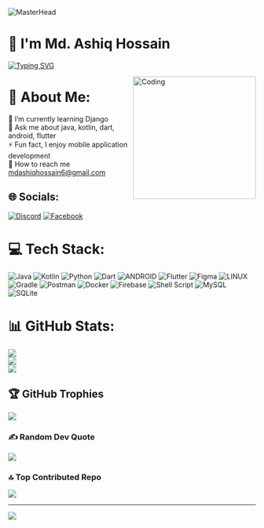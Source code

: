 ![MasterHead](https://1.bp.blogspot.com/-7A4WynwLsMw/XbBpCXG8fHI/AAAAAAAAMt4/uOa1bpLskYgrwGbllhSu2SDj_Mig8SXJQCLcBGAsYHQ/s1600/2000_600px.gif)
# 👋 I'm Md. Ashiq Hossain
[![Typing SVG](https://readme-typing-svg.demolab.com?font=Fira+Code&pause=1000&color=1DD756CD&center=true&vCenter=true&multiline=false&width=435&lines=Mobile+Application+Developer)](https://git.io/typing-svg)

<img align="right" alt="Coding" width="250" src="https://cdn.dribbble.com/users/1162077/screenshots/3848914/programmer.gif">

# 💫 About Me:
🌱 I’m currently learning Django<br>💬 Ask me about java, kotlin, dart, android, flutter <br>⚡ Fun fact, I enjoy mobile application development<br>📧 How to reach me mdashiqhossain6@gmail.com


## 🌐 Socials:
[![Discord](https://img.shields.io/badge/Discord-%237289DA.svg?logo=discord&logoColor=white)](https://discord.com/channels/ashiq2002#8397) [![Facebook](https://img.shields.io/badge/Facebook-%231877F2.svg?logo=Facebook&logoColor=white)](https://facebook.com/a7hik99) 

# 💻 Tech Stack:
![Java](https://img.shields.io/badge/java-%23ED8B00.svg?style=for-the-badge&logo=java&logoColor=white) ![Kotlin](https://img.shields.io/badge/kotlin-%230095D5.svg?style=for-the-badge&logo=kotlin&logoColor=white) ![Python](https://img.shields.io/badge/python-3670A0?style=for-the-badge&logo=python&logoColor=ffdd54) ![Dart](https://img.shields.io/badge/dart-%230175C2.svg?style=for-the-badge&logo=dart&logoColor=white) ![ANDROID](https://img.shields.io/badge/android-%2320232a.svg?style=for-the-badge&logo=android&logoColor=%a4c639) ![Flutter](https://img.shields.io/badge/Flutter-%2302569B.svg?style=for-the-badge&logo=Flutter&logoColor=white) ![Figma](https://img.shields.io/badge/figma-%23F24E1E.svg?style=for-the-badge&logo=figma&logoColor=white) ![LINUX](https://img.shields.io/badge/Linux-FCC624?style=for-the-badge&logo=linux&logoColor=black) ![Gradle](https://img.shields.io/badge/Gradle-02303A.svg?style=for-the-badge&logo=Gradle&logoColor=white) ![Postman](https://img.shields.io/badge/Postman-FF6C37?style=for-the-badge&logo=postman&logoColor=white) ![Docker](https://img.shields.io/badge/docker-%230db7ed.svg?style=for-the-badge&logo=docker&logoColor=white) ![Firebase](https://img.shields.io/badge/firebase-%23039BE5.svg?style=for-the-badge&logo=firebase) ![Shell Script](https://img.shields.io/badge/shell_script-%23121011.svg?style=for-the-badge&logo=gnu-bash&logoColor=white) ![MySQL](https://img.shields.io/badge/mysql-%2300f.svg?style=for-the-badge&logo=mysql&logoColor=white) ![SQLite](https://img.shields.io/badge/sqlite-%2307405e.svg?style=for-the-badge&logo=sqlite&logoColor=white) 
# 📊 GitHub Stats:
![](https://github-readme-stats.vercel.app/api?username=ashiq2002&theme=dark&hide_border=false&include_all_commits=true&count_private=true)<br/>
![](https://github-readme-streak-stats.herokuapp.com/?user=ashiq2002&theme=dark&hide_border=false)<br/>
![](https://github-readme-stats.vercel.app/api/top-langs/?username=ashiq2002&theme=dark&hide_border=false&include_all_commits=true&count_private=true&layout=compact)

## 🏆 GitHub Trophies
![](https://github-profile-trophy.vercel.app/?username=ashiq2002&theme=radical&no-frame=false&no-bg=false&margin-w=4)

### ✍️ Random Dev Quote
![](https://quotes-github-readme.vercel.app/api?type=horizontal&theme=radical)

### 🔝 Top Contributed Repo
![](https://github-contributor-stats.vercel.app/api?username=ashiq2002&limit=5&theme=gruvbox&combine_all_yearly_contributions=true)

---
[![](https://visitcount.itsvg.in/api?id=ashiq2002&icon=2&color=0)](https://visitcount.itsvg.in)

<!-- Proudly created with GPRM ( https://gprm.itsvg.in ) -->
